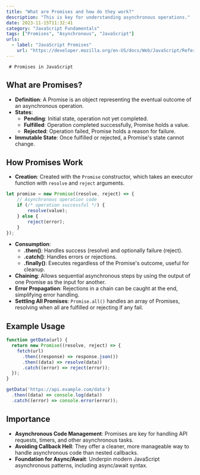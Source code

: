 ```yaml
---
title: "What are Promises and how do they work?"
description: "This is key for understanding asynchronous operations."
date: 2023-11-15T11:32:41
category: "JavaScript Fundamentals"
tags: ["Promises", "Asynchronous", "JavaScript"]
urls:
  - label: "JavaScript Promises"
    url: "https://developer.mozilla.org/en-US/docs/Web/JavaScript/Reference/Global_Objects/Promise"
---
```

     # Promises in JavaScript

## What are Promises?

- **Definition**: A Promise is an object representing the eventual outcome of an asynchronous operation.
- **States**:
  - **Pending**: Initial state, operation not yet completed.
  - **Fulfilled**: Operation completed successfully, Promise holds a value.
  - **Rejected**: Operation failed, Promise holds a reason for failure.
- **Immutable State**: Once fulfilled or rejected, a Promise's state cannot change.

## How Promises Work

- **Creation**: Created with the `Promise` constructor, which takes an executor function with `resolve` and `reject` arguments.

```javascript
let promise = new Promise((resolve, reject) => {
    // Asynchronous operation code
    if (/* operation successful */) {
        resolve(value);
    } else {
        reject(error);
    }
});
```

- **Consumption**:
  - **.then()**: Handles success (resolve) and optionally failure (reject).
  - **.catch()**: Handles errors or rejections.
  - **.finally()**: Executes regardless of the Promise's outcome, useful for cleanup.
- **Chaining**: Allows sequential asynchronous steps by using the output of one Promise as the input for another.
- **Error Propagation**: Rejections in a chain can be caught at the end, simplifying error handling.
- **Settling All Promises**: `Promise.all()` handles an array of Promises, resolving when all are fulfilled or rejecting if any fail.

## Example Usage

```javascript
function getData(url) {
  return new Promise((resolve, reject) => {
    fetch(url)
      .then((response) => response.json())
      .then((data) => resolve(data))
      .catch((error) => reject(error));
  });
}

getData('https://api.example.com/data')
  .then((data) => console.log(data))
  .catch((error) => console.error(error));
```

## Importance

- **Asynchronous Code Management**: Promises are key for handling API requests, timers, and other asynchronous tasks.
- **Avoiding Callback Hell**: They offer a cleaner, more manageable way to handle asynchronous code than nested callbacks.
- **Foundation for Async/Await**: Underpin modern JavaScript asynchronous patterns, including async/await syntax.
